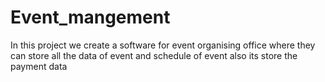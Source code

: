 # Event_mangement
In this project we create a software for event organising office where they can store all the data of event and schedule of event also its store the payment data
